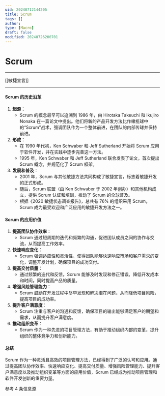 ```yaml
---
uid: 20240712144205
title: Scrum
tags: []
author: 
type: [Macro]
draft: false
modified: 20240726200701
---
```


# Scrum

---

[[敏捷宣言]]

---

#### **Scrum 的历史沿革**

1. **起源**：
    - Scrum 的概念最早可以追溯到 1986 年，由 Hirotaka Takeuchi 和 Ikujiro Nonaka 在一篇论文中提出。他们将新的产品开发方法比作橄榄球中的“Scrum”战术，强调团队作为一个整体前进，在团队的内部传球并保持前进。
2. **形成**：
    - 在 1990 年代初，Ken Schwaber 和 Jeff Sutherland 开始将 Scrum 应用于软件开发，并在实践中逐步完善这一方法。
    - 1995 年，Ken Schwaber 和 Jeff Sutherland 联合发表了论文，首次提出 Scrum 概念，并规范化了 Scrum 框架。
3. **发展和普及**：
    - 2001 年，Scrum 与其他敏捷方法共同构成了敏捷宣言，标志着敏捷开发的正式形成。
    - 随后，Scrum 联盟（由 Ken Schwaber 于 2002 年创办）和其他机构成立，提供 Scrum 认证和培训，推动了 Scrum 的全球普及。
    - 根据《2020 敏捷状态调查报告》，总共有 76% 的组织采用 Scrum，Scrum 成为最受欢迎和广泛应用的敏捷开发方法之一。

#### **Scrum 的应用价值**

1. **提高团队协作效率**：
    - Scrum 通过短周期的迭代和频繁的沟通，促进团队成员之间的协作与交流，从而提高工作效率。
2. **快速响应变化**：
    - Scrum 强调适应性和灵活性，使得团队能够快速响应市场和客户需求的变化，调整开发计划，确保项目的成功交付。
3. **提高交付质量**：
    - 通过频繁的迭代和反馈，Scrum 能够及时发现和修正错误，降低开发成本和时间，同时提高产品的质量。
4. **增强风险管理能力**：
    - Scrum 鼓励在开发过程中尽早发现和解决潜在问题，从而降低项目风险，提高项目的成功率。
5. **提升客户满意度**：
    - Scrum 注重与客户的沟通和反馈，确保项目的输出能够满足客户的期望和需求，从而提升客户满意度。
6. **推动组织变革**：
    - Scrum 作为一种先进的项目管理方法，有助于推动组织内部的变革，提升组织的整体竞争力和创新能力。

#### **总结**

Scrum 作为一种灵活且高效的项目管理方法，已经得到了广泛的认可和应用。通过提高团队协作效率、快速响应变化、提高交付质量、增强风险管理能力、提升客户满意度以及推动组织变革等方面的应用价值，Scrum 已经成为推动项目管理和软件开发创新的重要力量。

参考 4 条信息源